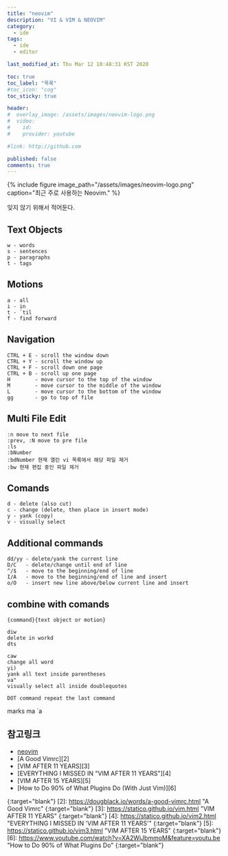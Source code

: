 ```yaml
---
title: "neovim"
description: "VI & VIM & NEOVIM"
category:
  - ide
tags:
  - ide
  - editor

last_modified_at: Thu Mar 12 10:48:31 KST 2020

toc: true
toc_label: "목록"
#toc_icon: "cog"
toc_sticky: true

header:
#  overlay_image: /assets/images/neovim-logo.png
#  video:
#    id:
#    provider: youtube

#link: http://github.com

published: false
comments: true
---
```


{% include figure image_path="/assets/images/neovim-logo.png" caption="최근 주로 사용하는 Neovim." %}

잊지 않기 위해서 적어둔다.

## Text Objects

    w - words
    s - sentences
    p - paragraphs
    t - tags

## Motions
    a - all
    i - in
    t - `til
    f - find forward

## Navigation

    CTRL + E - scroll the window down
    CTRL + Y - scroll the window up
    CTRL + F - scroll down one page
    CTRL + B - scroll up one page
    H        - move cursor to the top of the window
    M        - move cursor to the middle of the window
    L        - move cursor to the bottom of the window
    gg       - go to top of file

## Multi File Edit

    :n move to next file
    :prev, :N move to pre file
    :ls
    :bNumber
    :bdNumber 현재 열린 vi 목록에서 해당 파일 제거
    :bw 현재 편집 중인 파일 제거

## Comands

    d - delete (also cut)
    c - change (delete, then place in insert mode)
    y - yank (copy)
    v - visually select

## Additional commands

    dd/yy - delete/yank the current line
    D/C   - delete/change until end of line
    ^/$   - move to the beginning/end of line
    I/A   - move to the beginning/end of line and insert
    o/O   - insert new line above/below current line and insert

## combine with comands

    {command}{text object or motion}

    diw
    delete in workd
    dts

    caw
    change all word
    yi)
    yank all text inside parentheses
    va"
    visually select all inside doublequotes

    DOT command repeat the last command



marks
ma
`a



## 참고링크

* [neovim][1]
* [A Good Vimrc][2]
* [VIM AFTER 11 YEARS][3]
* [EVERYTHING I MISSED IN "VIM AFTER 11 YEARS"][4]
* [VIM AFTER 15 YEARS][5]
* [How to Do 90% of What Plugins Do (With Just Vim)][6]

[1]: https://neovim.io/ "neovim"
{:target="blank"}
[2]: https://dougblack.io/words/a-good-vimrc.html "A Good Vimrc"
{:target="blank"}
[3]: https://statico.github.io/vim.html "VIM AFTER 11 YEARS"
{:target="blank"}
[4]: https://statico.github.io/vim2.html "EVERYTHING I MISSED IN 'VIM AFTER 11 YEARS'"
{:target="blank"}
[5]: https://statico.github.io/vim3.html "VIM AFTER 15 YEARS"
{:target="blank"}
[6]: https://www.youtube.com/watch?v=XA2WjJbmmoM&feature=youtu.be "How to Do 90% of What Plugins Do"
{:target="blank"}
